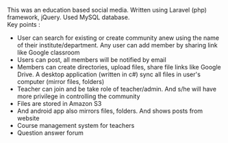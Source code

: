 This was an education based social media. Written using Laravel (php) framework, jQuery. Used MySQL database. <br>
Key points : <br>
<ul>
  <li>User can search for existing or create community anew using the name of their institute/department. Any user can add member by sharing link like Google classroom</li>
  <li>Users can post, all members will be notified by email</li>
  <li>Members can create directories, upload files, share file links like Google Drive. A desktop application (written in c#) sync all files in user's computer (mirror files, folders)</li>
  <li>Teacher can join and be take role of teacher/admin. And s/he will have more privilege in controlling the community</li>
  <li>Files are stored in Amazon S3</li>
  <li>And android app also mirrors files, folders. And shows posts from website</li>
  <li>Course management system for teachers</li>
  <li>Question answer forum</li>
</ul>
